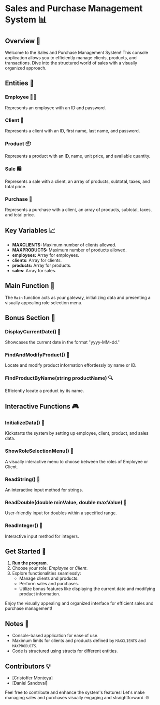 # Sales and Purchase Management System 📊

## Overview 🚀

Welcome to the Sales and Purchase Management System! This console application allows you to efficiently manage clients, products, and transactions. Dive into the structured world of sales with a visually organized approach.

## Entities 📑

### Employee 🧑‍💼
Represents an employee with an ID and password.

### Client 👥
Represents a client with an ID, first name, last name, and password.

### Product 📦
Represents a product with an ID, name, unit price, and available quantity.

### Sale 🛍️
Represents a sale with a client, an array of products, subtotal, taxes, and total price.

### Purchase 🛒
Represents a purchase with a client, an array of products, subtotal, taxes, and total price.

## Key Variables 📈

- **MAXCLIENTS:** Maximum number of clients allowed.
- **MAXPRODUCTS:** Maximum number of products allowed.
- **employees:** Array for employees.
- **clients:** Array for clients.
- **products:** Array for products.
- **sales:** Array for sales.

## Main Function 🚀

The `Main` function acts as your gateway, initializing data and presenting a visually appealing role selection menu.

## Bonus Section 🌟

### DisplayCurrentDate() 📅
Showcases the current date in the format "yyyy-MM-dd."

### FindAndModifyProduct() 🔄
Locate and modify product information effortlessly by name or ID.

### FindProductByName(string productName) 🔍
Efficiently locate a product by its name.

## Interactive Functions 🎮

### InitializeData() 🚀
Kickstarts the system by setting up employee, client, product, and sales data.

### ShowRoleSelectionMenu() 📌
A visually interactive menu to choose between the roles of Employee or Client.

### ReadString() 📝
An interactive input method for strings.

### ReadDouble(double minValue, double maxValue) 📏
User-friendly input for doubles within a specified range.

### ReadInteger() 🔢
Interactive input method for integers.

## Get Started 🚀

1. **Run the program.**
2. Choose your role: *Employee* or *Client*.
3. Explore functionalities seamlessly:
    - Manage clients and products.
    - Perform sales and purchases.
    - Utilize bonus features like displaying the current date and modifying product information.

Enjoy the visually appealing and organized interface for efficient sales and purchase management!

## Notes 📝

- Console-based application for ease of use.
- Maximum limits for clients and products defined by `MAXCLIENTS` and `MAXPRODUCTS`.
- Code is structured using structs for different entities.

## Contributors 💡

- [Cristoffer Montoya]
- [Daniel Sandoval]

Feel free to contribute and enhance the system's features! Let's make managing sales and purchases visually engaging and straightforward. 🌐